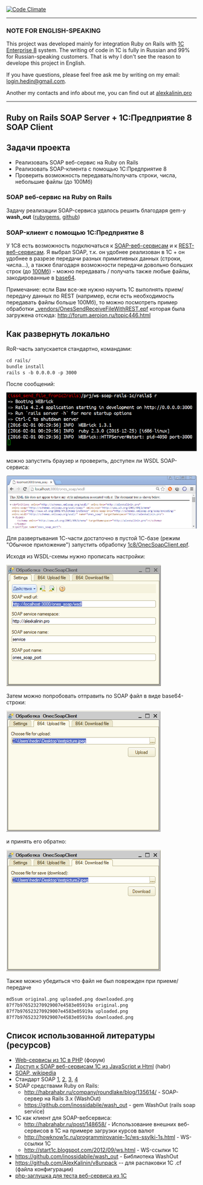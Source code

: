 [![Code Climate](https://codeclimate.com/repos/5731719ed19eee0082006e65/badges/99a91c6c2faa002224a6/gpa.svg)](https://codeclimate.com/repos/5731719ed19eee0082006e65/feed)

***

### NOTE FOR ENGLISH-SPEAKING
This project was developed mainly for integration Ruby on Rails with [1C Enterprise 8](http://www.1c.ru/eng/title.htm) system. The writing of code in 1C is fully in Russian and 99% for Russian-speaking customers. That is why I don't see the reason to develope this project in English. 

If you have questions, please feel free ask me by writing on my email: login.hedin@gmail.com. 

Another my contacts and info about me, you can find out at [alexkalinin.pro](http://alexkalinin.pro)

***


## Ruby on Rails SOAP Server + 1C:Предприятие 8 SOAP Client


## Задачи проекта

* Реализовать SOAP веб-сервис на Ruby on Rails
* Реализовать SOAP-клиента с помощью 1C:Предприятие 8
* Проверить возможность передавать/получать строки, числа, небольшие файлы (до 100Мб)


### SOAP веб-сервис на Ruby on Rails

Задачу реализации SOAP-сервиса удалось решить благодаря gem-у **wash_out** ([rubygems](https://rubygems.org/gems/wash_out), [github](https://github.com/inossidabile/wash_out/))


### SOAP-клиент с помощью 1C:Предприятие 8

У 1С8 есть возможность подключаться к [SOAP-веб-сервисам](http://v8.1c.ru/overview/Term_000000273.htm) и к [REST-веб-сервисам](http://its.1c.ru/db/metod8dev/content/3790/hdoc). Я выбрал SOAP, т.к. он удобнее реализован в 1С + он удобнее в разрезе передачи разных примитивных данных (строки, числа...), а также благодаря возможности передачи довольно больших строк (до [100Мб](https://github.com/AlexKalinin/1c8-base64-file-decoder-encoder)) - можно передавать / получать также любые файлы, закодированные в [base64](https://github.com/AlexKalinin/1c8-base64-file-decoder-encoder). 

Примечание: если Вам все-же нужно научить 1С выполнять прием/передачу данных по REST (например, если есть необходимость передавать файлы больше 100Мб), то можно посмотреть пример обработки [_vendors/OnesSendReceiveFileWithREST.epf](_vendors/OnesSendReceiveFileWithREST.epf) которая была загружена отсюда: http://forum.aeroion.ru/topic446.html



## Как развернуть локально

RoR-часть запускается стандартно, командами:

```
cd rails/
bundle install
rails s -b 0.0.0.0 -p 3000
```

После сообщений:

![rails_server.png](_screenshots/rais_server.png)

можно запустить браузер и проверить, доступен ли WSDL SOAP-сервиса:

![chrome_wsdl_url.png](_screenshots/chrome_wsdl_url.png)


Для развертывания 1С-части достаточно в пустой 1С-базе (режим "Обычное приложение") запустить обработку [1c8/OnecSoapClient.epf](1c8/OnecSoapClient.epf).

Исходя из WSDL-схемы нужно прописать настройки:

![onec_settings.png](_screenshots/onec_settings.png)

Затем можно попробовать отправить по SOAP файл в виде base64-строки:

![onec_file_upload.png](_screenshots/onec_file_upload.png)

и принять его обратно:

![onec_file_download.png](_screenshots/onec_file_download.png)

Также можно убедиться что файл не был поврежден при приеме/передаче

```
md5sum original.png uploaded.png downloaded.png
87f7b976523270929007e4583e05919a original.png 
87f7b976523270929007e4583e05919a uploaded.png 
87f7b976523270929007e4583e05919a downloaded.png

```



## Список использованной литературы (ресурсов)

* [Web-сервисы из 1С в PHP](http://infostart.ru/public/63082/) (форум)
* [Доступ к SOAP веб-сервисам 1С из JavaScript и Html](http://habrahabr.ru/post/184540/) (habr)
* [SOAP, wikipedia](https://en.wikipedia.org/wiki/SOAP)
* Стандарт SOAP [1](http://www.w3.org/TR/2007/REC-soap12-part0-20070427/),
    [2](http://www.w3.org/TR/2007/REC-soap12-part1-20070427/), 
    [3](http://www.w3.org/TR/2007/REC-soap12-part2-20070427/),
    [4](http://www.w3.org/TR/2007/REC-soap12-testcollection-20070427/)
* SOAP средствами Ruby on Rails:
    * http://habrahabr.ru/company/roundlake/blog/135614/ - SOAP-сервер на Rails 3.x (WashOut)
    * https://github.com/inossidabile/wash_out - gem WashOut (rails soap service)
* 1С как клиент для SOAP-вебсервиса:
    * http://habrahabr.ru/post/148658/ - Использование внешних веб-сервисов в 1С на примере загрузки курсов валют
    * http://howknow1c.ru/programmirovanie-1c/ws-ssylki-1s.html  - WS-ссылки 1С
    * http://start1c.blogspot.com/2012/09/ws.html - WS-ссылки 1С
* https://github.com/inossidabile/wash_out - Библиотека WashOut
* https://github.com/AlexKalinin/v8unpack -- для распаковки 1С .cf (файла конфигурации)
* [php-заглушка для теста веб-сервиса из 1С](http://fragster.ru/wsfor1c/)

